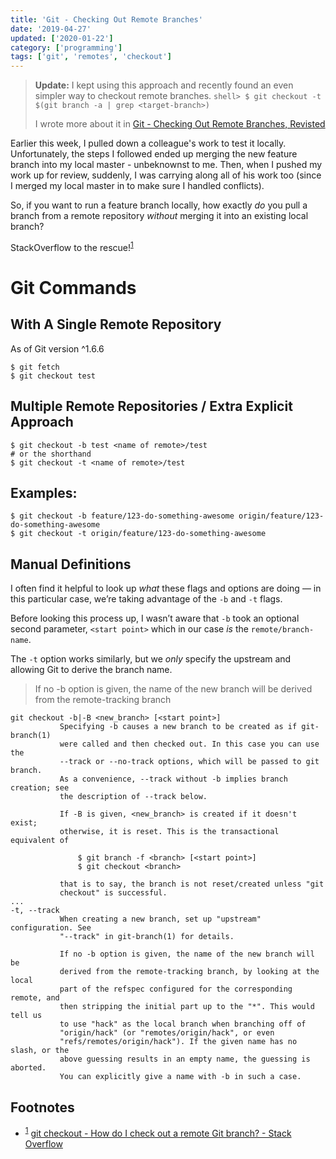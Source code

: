 ```yaml
---
title: 'Git - Checking Out Remote Branches'
date: '2019-04-27'
updated: ['2020-01-22']
category: ['programming']
tags: ['git', 'remotes', 'checkout']
---
```


> **Update:** I kept using this approach and recently found an even simpler way to checkout remote branches.
> `shell> $ git checkout -t $(git branch -a | grep <target-branch>)`
>
> I wrote more about it in [Git - Checking Out Remote Branches, Revisted](../../2020-01-22/git-checkout-remote-revisited)

Earlier this week, I pulled down a colleague's work to test it locally. Unfortunately, the steps I followed ended up merging the new feature branch into my local master - unbeknownst to me. Then, when I pushed my work up for review, suddenly, I was carrying along all of his work too (since I merged my local master in to make sure I handled conflicts).

So, if you want to run a feature branch locally, how exactly _do_ you pull a branch from a remote repository _without_ merging it into an existing local branch?

StackOverflow to the rescue!<sup>[1](#footnotes)</sup><a id="fn1"></a>

# Git Commands

## With A Single Remote Repository

As of Git version ^1.6.6

```shell
$ git fetch
$ git checkout test
```

## Multiple Remote Repositories / Extra Explicit Approach

```shell
$ git checkout -b test <name of remote>/test
# or the shorthand
$ git checkout -t <name of remote>/test
```

## Examples:

```shell
$ git checkout -b feature/123-do-something-awesome origin/feature/123-do-something-awesome
$ git checkout -t origin/feature/123-do-something-awesome
```

## Manual Definitions

I often find it helpful to look up _what_ these flags and options are doing — in this particular case, we’re taking advantage of the `-b` and `-t` flags.

Before looking this process up, I wasn’t aware that `-b` took an optional second parameter, `<start point>` which in our case _is_ the `remote/branch-name`.

The `-t` option works similarly, but we _only_ specify the upstream and allowing Git to derive the branch name.

> If no -b option is given, the name of the new branch will be derived from the remote-tracking branch

```shell
git checkout -b|-B <new_branch> [<start point>]
           Specifying -b causes a new branch to be created as if git-branch(1)
           were called and then checked out. In this case you can use the
           --track or --no-track options, which will be passed to git branch.
           As a convenience, --track without -b implies branch creation; see
           the description of --track below.

           If -B is given, <new_branch> is created if it doesn't exist;
           otherwise, it is reset. This is the transactional equivalent of

               $ git branch -f <branch> [<start point>]
               $ git checkout <branch>

           that is to say, the branch is not reset/created unless "git
           checkout" is successful.
...
-t, --track
           When creating a new branch, set up "upstream" configuration. See
           "--track" in git-branch(1) for details.

           If no -b option is given, the name of the new branch will be
           derived from the remote-tracking branch, by looking at the local
           part of the refspec configured for the corresponding remote, and
           then stripping the initial part up to the "*". This would tell us
           to use "hack" as the local branch when branching off of
           "origin/hack" (or "remotes/origin/hack", or even
           "refs/remotes/origin/hack"). If the given name has no slash, or the
           above guessing results in an empty name, the guessing is aborted.
           You can explicitly give a name with -b in such a case.
```

## Footnotes

-   <sup>[1](#fn1)</sup> [git checkout - How do I check out a remote Git branch? - Stack Overflow](https://stackoverflow.com/a/1783426/9888057)
